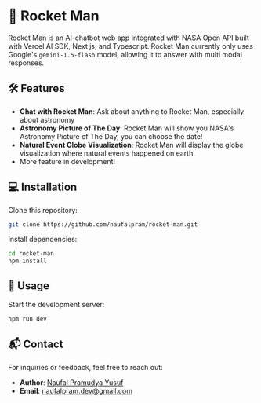 
# 🚀 Rocket Man

Rocket Man is an AI-chatbot web app integrated with NASA Open API built with Vercel AI SDK, Next js, and Typescript. Rocket Man currently only uses Google's `gemini-1.5-flash` model, allowing it to answer with multi modal responses.

## 🛠 Features

- **Chat with Rocket Man**: Ask about anything to Rocket Man, especially about astronomy
- **Astronomy Picture of The Day**: Rocket Man will show you NASA's Astronomy Picture of The Day, you can choose the date!
- **Natural Event Globe Visualization**: Rocket Man will display the globe visualization where natural events happened on earth.
- More feature in development!

## 💻 Installation
Clone this repository:
```bash
git clone https://github.com/naufalpram/rocket-man.git
```
Install dependencies:
```bash
cd rocket-man
npm install
```

## 🚀 Usage

Start the development server:
```bash
npm run dev
```

## 📬 Contact

For inquiries or feedback, feel free to reach out:

- **Author**: [Naufal Pramudya Yusuf](https://github.com/naufalpram)
- **Email**: [naufalpram.dev@gmail.com](naufalpram.dev@gmail.com)
